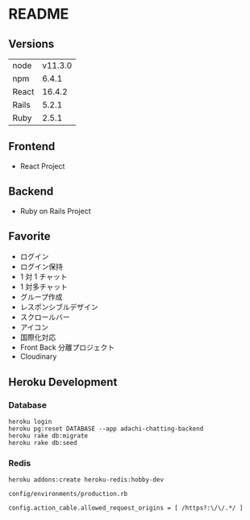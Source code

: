 # README

## Versions

|       |         |
| :---- | :------ |
| node  | v11.3.0 |
| npm   | 6.4.1   |
| React | 16.4.2  |
| Rails | 5.2.1   |
| Ruby  | 2.5.1   |

## Frontend

- React Project

## Backend

- Ruby on Rails Project

## Favorite

- ログイン
- ログイン保持
- 1 対 1 チャット
- 1 対多チャット
- グループ作成
- レスポンシブルデザイン
- スクロールバー
- アイコン
- 国際化対応
- Front Back 分離プロジェクト
- Cloudinary

## Heroku Development

### Database

```
heroku login
heroku pg:reset DATABASE --app adachi-chatting-backend
heroku rake db:migrate
heroku rake db:seed
```

### Redis

```
heroku addons:create heroku-redis:hobby-dev
```

`config/environments/production.rb`

```
config.action_cable.allowed_request_origins = [ /https?:\/\/.*/ ]
```
